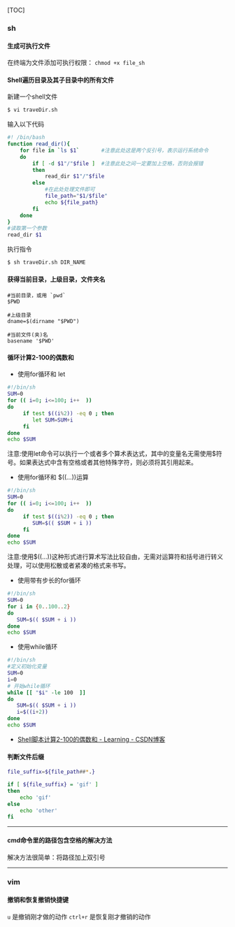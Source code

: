 [TOC]

### sh

#### 生成可执行文件

在终端为文件添加可执行权限：
`chmod +x file_sh` 


#### Shell遍历目录及其子目录中的所有文件
新建一个shell文件

```bash
$ vi traveDir.sh
```

输入以下代码

```bash
#! /bin/bash
function read_dir(){
    for file in `ls $1`       #注意此处这是两个反引号，表示运行系统命令
    do
        if [ -d $1"/"$file ]  #注意此处之间一定要加上空格，否则会报错
        then
            read_dir $1"/"$file
        else
            #在此处处理文件即可
            file_path="$1/$file"
            echo ${file_path}
        fi
    done
}   
#读取第一个参数
read_dir $1
```
执行指令
```bash
$ sh traveDir.sh DIR_NAME
```

#### 获得当前目录，上级目录，文件夹名

```base
#当前目录，或用 `pwd`
$PWD   

#上级目录
dname=$(dirname "$PWD")

#当前文件(夹)名
basename '$PWD'  
```

#### 循环计算2-100的偶数和
- 使用for循环和 let

```bash
#!/bin/sh 
SUM=0
for (( i=0; i<=100; i++  ))
do
     if test $((i%2)) -eq 0 ; then
        let SUM=SUM+i
     fi
done
echo $SUM

```
注意:使用let命令可以执行一个或者多个算术表达式，其中的变量名无需使用$符号。如果表达式中含有空格或者其他特殊字符，则必须将其引用起来。

- 使用for循环和 $((…))运算

```bash
#!/bin/sh 
SUM=0
for (( i=0; i<=100; i++  ))
do
     if test $((i%2)) -eq 0 ; then  
        SUM=$(( $SUM + i ))
     fi
done
echo $SUM
```

注意:使用$((…))这种形式进行算术写法比较自由，无需对运算符和括号进行转义处理，可以使用松散或者紧凑的格式来书写。

- 使用带有步长的for循环

```bash
#!/bin/sh 
SUM=0
for i in {0..100..2}
do
   SUM=$(( $SUM + i ))  
done
echo $SUM 
```


- 使用while循环

```bash
#!/bin/sh 
#定义初始化变量
SUM=0
i=0
# 开始while循环
while [[ "$i" -le 100  ]]
do
   SUM=$(( $SUM + i ))
   i=$((i+2))
done
echo $SUM
```
- [Shell脚本计算2-100的偶数和 - Learning - CSDN博客](https://blog.csdn.net/zbw18297786698/article/details/77456588)

#### 判断文件后缀

```bash
file_suffix=${file_path##*.} 

if [ ${file_suffix} = 'gif' ]
then
	echo 'gif'
else
	echo 'other'
fi
```

---

#### cmd命令里的路径包含空格的解决方法
解决方法很简单：将路径加上双引号

---

### vim

#### 撤销和恢复撤销快捷键

`u` 是撤销刚才做的动作
`ctrl+r` 是恢复刚才撤销的动作
